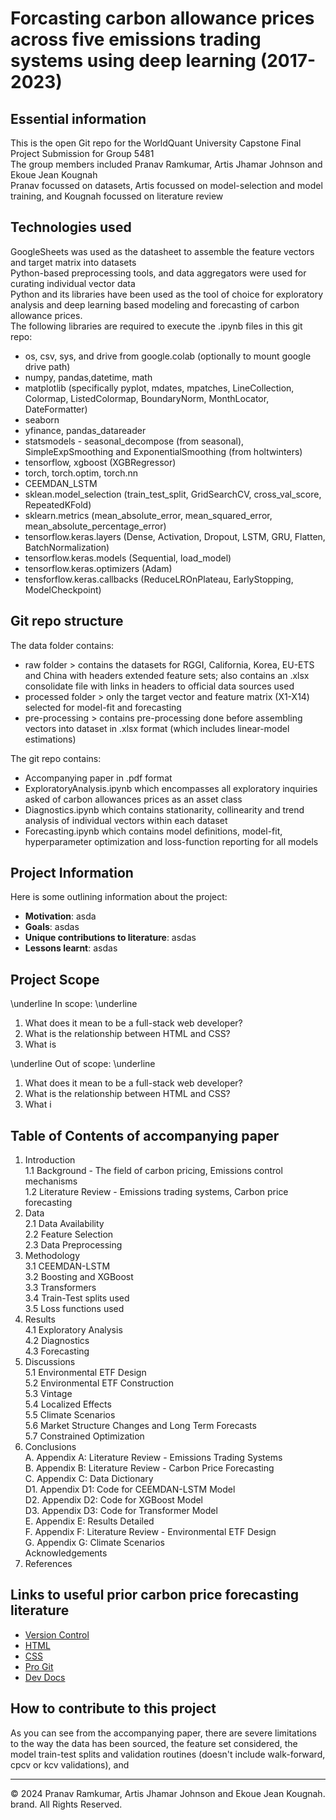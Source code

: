 # Forcasting carbon allowance prices across five emissions trading systems using deep learning (2017-2023)


## Essential information
This is the open Git repo for the WorldQuant University Capstone Final Project Submission for Group 5481 </br>
The group members included Pranav Ramkumar, Artis Jhamar Johnson and Ekoue Jean Kougnah </br>
Pranav focussed on datasets, Artis focussed on model-selection and model training, and Kougnah focussed on literature review

## Technologies used
GoogleSheets was used as the datasheet to assemble the feature vectors and target matrix into datasets </br>
Python-based preprocessing tools, and data aggregators were used for curating individual vector data </br>
Python and its libraries have been used as the tool of choice for exploratory analysis and deep learning based modeling and forecasting of carbon allowance prices. </br>
The following libraries are required to execute the .ipynb files in this git repo: 
  * os, csv, sys, and drive from google.colab (optionally to mount google drive path)
  * numpy, pandas,datetime, math
  * matplotlib (specifically pyplot, mdates, mpatches, LineCollection, Colormap, ListedColormap, BoundaryNorm, MonthLocator, DateFormatter)
  * seaborn
  * yfinance, pandas_datareader
  * statsmodels - seasonal_decompose (from seasonal), SimpleExpSmoothing and ExponentialSmoothing (from holtwinters)
  * tensorflow, xgboost (XGBRegressor)
  * torch, torch.optim, torch.nn
  * CEEMDAN_LSTM
  * sklean.model_selection (train_test_split, GridSearchCV, cross_val_score, RepeatedKFold)
  * sklearn.metrics (mean_absolute_error, mean_squared_error, mean_absolute_percentage_error)
  * tensorflow.keras.layers (Dense, Activation, Dropout, LSTM, GRU, Flatten, BatchNormalization)
  * tensorflow.keras.models (Sequential, load_model)
  * tensorflow.keras.optimizers (Adam)
  * tensforflow.keras.callbacks (ReduceLROnPlateau, EarlyStopping, ModelCheckpoint)

## Git repo structure
The data folder contains:
* raw folder > contains the datasets for RGGI, California, Korea, EU-ETS and China with headers extended feature sets; also contains an .xlsx consolidate file with links in headers to official data sources used
* processed folder > only the target vector and feature matrix (X1-X14) selected for model-fit and forecasting
* pre-processing > contains pre-processing done before assembling vectors into dataset in .xlsx format (which includes linear-model estimations)
  
The git repo contains:
* Accompanying paper in .pdf format
* ExploratoryAnalysis.ipynb which encompasses all exploratory inquiries asked of carbon allowances prices as an asset class
* Diagnostics.ipynb which contains stationarity, collinearity and trend analysis of individual vectors within each dataset
* Forecasting.ipynb which contains model definitions, model-fit, hyperparameter optimization and loss-function reporting for all models

## Project Information
Here is some outlining information about the project:
  * **Motivation**: asda
  * **Goals**: asdas
  * **Unique contributions to literature**: asdas
  * **Lessons learnt**: asdas

## Project Scope
\underline In scope: \underline
1. What does it mean to be a full-stack web developer?
2. What is the relationship between HTML and CSS?
3. What is

\underline Out of scope: \underline
1. What does it mean to be a full-stack web developer?
2. What is the relationship between HTML and CSS?
3. What i


## Table of Contents of accompanying paper
1. Introduction </br>
   1.1 Background - The field of carbon pricing, Emissions control mechanisms </br>
   1.2 Literature Review - Emissions trading systems, Carbon price forecasting </br>
2. Data </br>
   2.1 Data Availability </br>
   2.2 Feature Selection </br>
   2.3 Data Preprocessing </br>
3. Methodology </br>
   3.1 CEEMDAN-LSTM </br>
   3.2 Boosting and XGBoost </br>
   3.3 Transformers </br>
   3.4 Train-Test splits used </br>
   3.5 Loss functions used </br>
4. Results </br>
   4.1 Exploratory Analysis </br>
   4.2 Diagnostics </br>
   4.3 Forecasting </br>
5. Discussions </br>
   5.1 Environmental ETF Design </br>
   5.2 Environmental ETF Construction </br>
   5.3 Vintage </br>
   5.4 Localized Effects </br>
   5.5 Climate Scenarios </br>
   5.6 Market Structure Changes and Long Term Forecasts </br>
   5.7 Constrained Optimization </br>
6. Conclusions </br>
A. Appendix A: Literature Review - Emissions Trading Systems </br>
B. Appendix B: Literature Review - Carbon Price Forecasting </br>
C. Appendix C: Data Dictionary </br>
D1. Appendix D1: Code for CEEMDAN-LSTM Model </br>
D2. Appendix D2: Code for XGBoost Model </br>
D3. Appendix D3: Code for Transformer Model </br>
E. Appendix E: Results Detailed </br>
F. Appendix F: Literature Review - Environmental ETF Design </br>
G. Appendix G: Climate Scenarios </br>
Acknowledgements </br>
7. References </br>

## Links to useful prior carbon price forecasting literature
* [Version Control](https://en.wikipedia.org/wiki/Version_control)
* [HTML](https://developer.mozilla.org/en-US/docs/Web/HTML)
* [CSS](https://developer.mozilla.org/en-US/docs/Web/CSS)
* [Pro Git](https://git-scm.com/book/en/v2)
* [Dev Docs](https://devdocs.io/)
  
## How to contribute to this project
As you can see from the accompanying paper, there are severe limitations to the way the data has been sourced, the feature set considered, the model train-test splits and validation routines (doesn't include walk-forward, cpcv or kcv validations), and 


- - -
© 2024 Pranav Ramkumar, Artis Jhamar Johnson and Ekoue Jean Kougnah. brand. All Rights Reserved.
